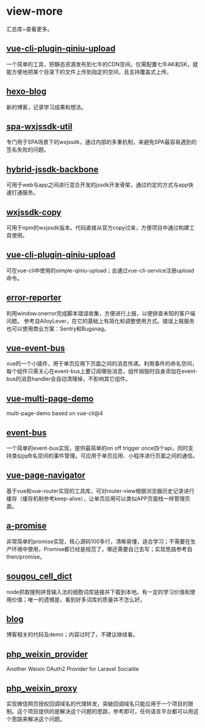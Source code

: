 # view-more
汇总库~查看更多。

## [vue-cli-plugin-qiniu-upload](https://github.com/liuyunzhuge/vue-cli-plugin-qiniu-upload)
一个简单的工具，把静态资源发布到七牛的CDN空间。仅需配置七牛AK和SK，就能方便地把某个目录下的文件上传到指定的空间，且支持覆盖式上传。

## [hexo-blog](https://github.com/liuyunzhuge/hexo-blog)
新的博客，记录学习成果和想法。

## [spa-wxjssdk-util](https://github.com/liuyunzhuge/spa-wxjssdk-util)
专门用于SPA场景下的wxjssdk，通过内部的多重机制，来避免SPA最容易遇到的签名失败的问题。

## [hybrid-jssdk-backbone](https://github.com/liuyunzhuge/hybrid-jssdk-backbone)
可用于web与app之间进行混合开发的jssdk开发骨架，通过约定的方式与app快速打通服务。

## [wxjssdk-copy](https://github.com/liuyunzhuge/wxjssdk-copy)
可用于npm的wxjssdk版本。代码直接从官方copy过来，方便项目中通过构建工具使用。

## [vue-cli-plugin-qiniu-upload](https://github.com/liuyunzhuge/vue-cli-plugin-qiniu-upload)
可在vue-cli中使用的simple-qiniu-upload；会通过vue-cli-service注册upload命令。

## [error-reporter](https://github.com/liuyunzhuge/error-reporter)
利用window.onerror完成脚本错误收集，方便进行上报，以便排查未知的客户端问题。 参考自AlloyLever，在它的基础上有简化和调整使用方式。错误上报服务也可以使用商业方案：Sentry和Bugsnag。

## [vue-event-bus](https://github.com/liuyunzhuge/vue-event-bus)
vue的一个小插件，用于单页应用下页面之间的消息传递。利用事件的命名空间，每个组件只需关心在event-bus上要订阅哪些消息，组件销毁时自身添加在event-bus的消息handler会自动清理掉，不影响其它组件。

## [vue-multi-page-demo](https://github.com/liuyunzhuge/vue-multi-page-demo)
multi-page-demo based on vue-cli@4

## [event-bus](https://github.com/liuyunzhuge/event-bus)
一个简单的event-bus实现，提供最简单的on off trigger once四个api，同时支持类似jq命名空间的事件管理。可应用于单页应用、小程序进行页面之间的通信。

## [vue-page-navigator](https://github.com/liuyunzhuge/vue-page-navigator)
基于vue和vue-router实现的工具库，可对router-view根据浏览器历史记录进行缓存（缓存机制参考keep-alive），让单页应用可以类似APP页面栈一样管理页面。

## [a-promise](https://github.com/liuyunzhuge/a-promise)
非常简单的promise实现，核心源码100多行，清晰易懂，适合学习；不需要在生产环境中使用，Promise都已经是规范了，哪还需要自己去写；实现思路参考自then/promise。

## [sougou_cell_dict](https://github.com/liuyunzhuge/sougou_cell_dict)
node抓取搜狗拼音输入法的细胞词库链接并下载到本地。有一定的学习价值和使用价值；唯一的遗憾是，看到好多词库的质量并不怎么好。

## [blog](https://github.com/liuyunzhuge/blog)
博客相关的代码及demo；内容过时了，不建议继续看。

## [php_weixin_provider](https://github.com/liuyunzhuge/php_weixin_provider)
Another Weixin OAuth2 Provider for Laravel Socialite

## [php_weixin_proxy](https://github.com/liuyunzhuge/php_weixin_proxy)
实现微信网页授权回调域名的代理转发，突破回调域名只能应用于一个项目的限制。这个项目提供的是解决这个问题的思路，参考即可，任何语言平台都可以用这个思路来解决这个问题。
